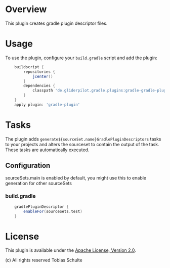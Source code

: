 # Overview
This plugin creates gradle plugin descriptor files.

# Usage
To use the plugin, configure your `build.gradle` script and add the plugin:
```groovy
    buildscript {
        repositories {
            jcenter()
        }
        dependencies {
            classpath 'de.gliderpilot.gradle.plugins:gradle-gradle-plugin-plugin:VERSION'
        }
    }
    apply plugin: 'gradle-plugin'
```

# Tasks
The plugin adds `generate${sourceSet.name}GradlePluginDescriptors` tasks to your projects and alters
the sourceset to contain the output of the task. These tasks are automatically executed.

## Configuration

sourceSets.main is enabled by default, you might use this to enable generation for other sourceSets

### build.gradle
```groovy
    gradlePluginDescriptor {
        enableFor(sourceSets.test)
    }
```

# License
This plugin is available under the [Apache License, Version 2.0](http://www.apache.org/licenses/LICENSE-2.0).

(c) All rights reserved Tobias Schulte
